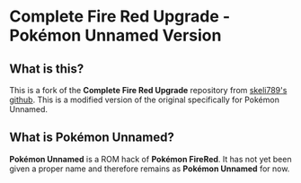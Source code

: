 # Complete Fire Red Upgrade - Pokémon Unnamed Version

## What is this?
This is a fork of the **Complete Fire Red Upgrade** repository from [skeli789's github](https://github.com/Skeli789). This is a modified version of the original specifically for Pokémon Unnamed.

## What is Pokémon Unnamed?
**Pokémon Unnamed** is a ROM hack of **Pokémon FireRed**. It has not yet been given a proper name and therefore remains as **Pokémon Unnamed** for now.
